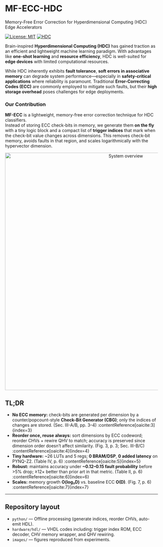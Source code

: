 # MF-ECC-HDC
Memory-Free Error Correction for Hyperdimensional Computing (HDC) Edge Accelerators

[![License: MIT](https://img.shields.io/badge/License-MIT-green.svg)](#license)
[![HDC](https://img.shields.io/badge/Topic-HDC-blue.svg)](#)

Brain-inspired **Hyperdimensional Computing (HDC)** has gained traction as an efficient and lightweight machine learning paradigm. With advantages like **one-shot learning** and **resource efficiency**, HDC is well-suited for **edge devices** with limited computational resources.  

While HDC inherently exhibits **fault tolerance**, **soft errors in associative memory** can degrade system performance—especially in **safety-critical applications** where reliability is paramount. Traditional **Error-Correcting Codes (ECC)** are commonly employed to mitigate such faults, but their **high storage overhead** poses challenges for edge deployments.  

### **Our Contribution** 
**MF-ECC** is a lightweight, memory-free error correction technique for HDC classifiers.  
Instead of storing ECC check-bits in memory, we generate them **on the fly** with a tiny logic block and a compact list of **trigger indices** that mark when the check-bit value changes across dimensions. This removes check-bit memory, avoids faults in that region, and scales logarithmically with the hypervector dimension.

<p align="center"><img src="images/overview.png" width="780" alt="System overview"></p>

## TL;DR
- **No ECC memory:** check-bits are generated per dimension by a counter/popcount-style **Check-Bit Generator (CBG)**; only the indices of changes are stored. (Sec. III-A/B, pp. 3–4) :contentReference[oaicite:3]{index=3}  
- **Reorder once, reuse always:** sort dimensions by ECC codeword; reorder CHVs + rewire QHV to match; accuracy is preserved since dimension order doesn’t affect similarity. (Fig. 3, p. 3; Sec. III-B/C) :contentReference[oaicite:4]{index=4}  
- **Tiny hardware:** ~26 LUTs and 5 regs; **0 BRAM/DSP**, **0 added latency** on PYNQ-Z2. (Table IV, p. 6) :contentReference[oaicite:5]{index=5}  
- **Robust:** maintains accuracy under **~0.12–0.15 fault probability** before >5% drop; ≥12× better than prior art in that metric. (Table II, p. 6) :contentReference[oaicite:6]{index=6}  
- **Scales:** memory growth **O(log₂D)** vs. baseline ECC **O(D)**. (Fig. 7, p. 6) :contentReference[oaicite:7]{index=7}


---

## Repository layout
- `python/` —  Offline processing (generate indices, reorder CHVs, auto-emit HDL).
- `hardware/hdl/` — VHDL codes including: trigger index ROM, ECC decoder, CHV memory wrapper, and QHV rewiring.
- `images/` — figures reproduced from experiments.
